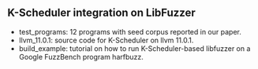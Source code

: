 ## K-Scheduler integration on LibFuzzer
- test_programs: 12 programs with seed corpus reported in our paper.
- llvm_11.0.1: source code for K-Scheduler on llvm 11.0.1.
- build_example: tutorial on how to run K-Scheduler-based libfuzzer on a Google FuzzBench program harfbuzz. 
